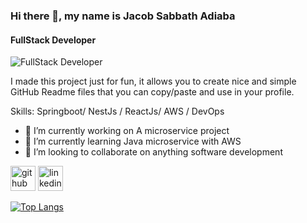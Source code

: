 ### Hi there 👋, my name is Jacob Sabbath Adiaba
####  FullStack Developer
![ FullStack Developer](https://arturssmirnovs.github.io/github-profile-readme-generator/images/banner.png)

I made this project just for fun, it allows you to create nice and simple GitHub Readme files that you can copy/paste and use in your profile.

Skills: Springboot/ NestJs / ReactJs/ AWS / DevOps

- 🔭 I’m currently working on A microservice project 
- 🌱 I’m currently learning Java microservice with AWS 
- 👯 I’m looking to collaborate on anything software development 


[<img src='https://cdn.jsdelivr.net/npm/simple-icons@3.0.1/icons/github.svg' alt='github' height='40'>](https://github.com/roczyno)  [<img src='https://cdn.jsdelivr.net/npm/simple-icons@3.0.1/icons/linkedin.svg' alt='linkedin' height='40'>](https://www.linkedin.com/in/jacob-sabbath-adiaba-b4340420a/)  

[![Top Langs](https://github-readme-stats.vercel.app/api/top-langs/?username=roczyno)](https://github.com/anuraghazra/github-readme-stats)

